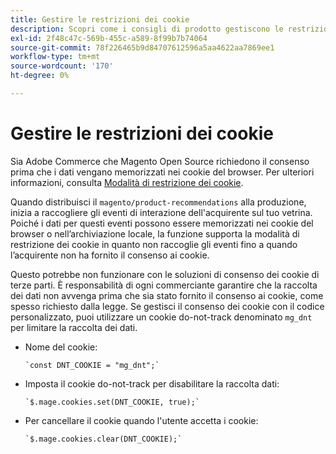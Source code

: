 ```yaml
---
title: Gestire le restrizioni dei cookie
description: Scopri come i consigli di prodotto gestiscono le restrizioni dei cookie.
exl-id: 2f48c47c-569b-455c-a589-8f99b7b74064
source-git-commit: 78f226465b9d84707612596a5aa4622aa7869ee1
workflow-type: tm+mt
source-wordcount: '170'
ht-degree: 0%

---
```


# Gestire le restrizioni dei cookie

Sia Adobe Commerce che Magento Open Source richiedono il consenso prima che i dati vengano memorizzati nei cookie del browser. Per ulteriori informazioni, consulta [Modalità di restrizione dei cookie](https://experienceleague.adobe.com/docs/commerce-admin/start/compliance/privacy/compliance-cookie-law.html).

Quando distribuisci il `magento/product-recommendations` alla produzione, inizia a raccogliere gli eventi di interazione dell&#39;acquirente sul tuo vetrina. Poiché i dati per questi eventi possono essere memorizzati nei cookie del browser o nell’archiviazione locale, la funzione supporta la modalità di restrizione dei cookie in quanto non raccoglie gli eventi fino a quando l’acquirente non ha fornito il consenso ai cookie.

Questo potrebbe non funzionare con le soluzioni di consenso dei cookie di terze parti. È responsabilità di ogni commerciante garantire che la raccolta dei dati non avvenga prima che sia stato fornito il consenso ai cookie, come spesso richiesto dalla legge. Se gestisci il consenso dei cookie con il codice personalizzato, puoi utilizzare un cookie do-not-track denominato `mg_dnt` per limitare la raccolta dei dati.

- Nome del cookie:

  ```text
  `const DNT_COOKIE = "mg_dnt";`
  ```

- Imposta il cookie do-not-track per disabilitare la raccolta dati:

  ```text
  `$.mage.cookies.set(DNT_COOKIE, true);`
  ```

- Per cancellare il cookie quando l&#39;utente accetta i cookie:

  ```text
  `$.mage.cookies.clear(DNT_COOKIE);`
  ```
